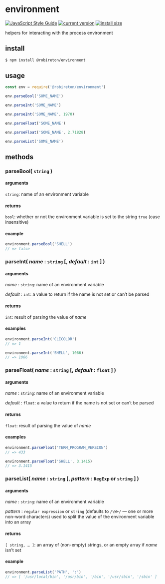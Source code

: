 # environment

[![JavaScript Style Guide](https://img.shields.io/badge/code_style-standard-brightgreen.svg)](https://standardjs.com)
[![current version](https://img.shields.io/npm/v/@robireton/environment)](https://www.npmjs.com/package/@robireton/environment)
[![install size](https://packagephobia.com/badge?p=@robireton/environment)](https://packagephobia.com/result?p=@robireton/environment)

helpers for interacting with the process environment


## install
```sh
$ npm install @robireton/environment
```

## usage
```js
const env = require('@robireton/environment')

env.parseBool('SOME_NAME')

env.parseInt('SOME_NAME')

env.parseInt('SOME_NAME', 1970)

env.parseFloat('SOME_NAME')

env.parseFloat('SOME_NAME', 2.71828)

env.parseList('SOME_NAME')

```

## methods

### parseBool( `string` )

#### arguments
`string`: name of an environment variable

#### returns
`bool`: whether or not the environment variable is set to the string `true` (case insensitive)

#### example
```js
environment.parseBool('SHELL')
// => false
```

### parseInt( *name* : `string` [, *default* : `int` ] )

#### arguments
*name* : `string`: name of an environment variable

*default* : `int`: a value to return if the name is not set or can’t be parsed

#### returns
`int`: result of parsing the value of *name*

#### examples
```js
environment.parseInt('CLICOLOR')
// => 1
```

```js
environment.parseInt('SHELL', 1066)
// => 1066
```

### parseFloat( *name* : `string` [, *default* : `float` ] )

#### arguments
*name* : `string`: name of an environment variable

*default* : `float`: a value to return if the name is not set or can’t be parsed

#### returns
`float`: result of parsing the value of *name*

#### examples
```js
environment.parseFloat('TERM_PROGRAM_VERSION')
// => 433
```

```js
environment.parseFloat('SHELL', 3.1415)
// => 3.1415
```

### parseList( *name* : `string` [, *pattern* : `RegExp` or `string` ] )

#### arguments
*name* : `string`: name of an environment variable

*pattern* : `regular expression` or `string` (defaults to `/\W+/` — one or more non-word characters) used to split the value of the environment variable into an array

#### returns
`[ string, … ]`: an array of (non-empty) strings, or an empty array if *name* isn’t set 

#### example
```js
environment.parseList('PATH', ':')
// => [ '/usr/local/bin', '/usr/bin', '/bin', '/usr/sbin', '/sbin' ]
```
